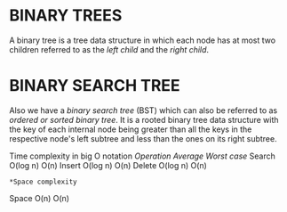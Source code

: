 #		BINARY TREES
A binary tree is a tree data structure in which each node has at most two children referred to as the *left child* and the *right child*.

#		BINARY SEARCH TREE
Also we have a *binary search tree* (BST) which can also be referred to as *ordered or sorted binary tree*. It is a rooted binary tree data structure with the key of each internal node being greater than all the keys in the respective node's left subtree and less than the ones on its right subtree.
	
Time complexity in big O notation
*Operation	Average		Worst case*
Search		O(log n)	   O(n)
Insert		O(log n)	   O(n)
Delete		O(log n)	   O(n)
		
	*Space complexity
Space		O(n)		   O(n)
